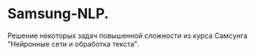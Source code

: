 # Samsung-NLP.
Решение некоторых задач повышенной сложности из курса Самсунга "Нейронные сети и обработка текста".
